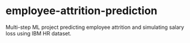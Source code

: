 # employee-attrition-prediction
Multi-step ML project predicting employee attrition and simulating salary loss using IBM HR dataset.
